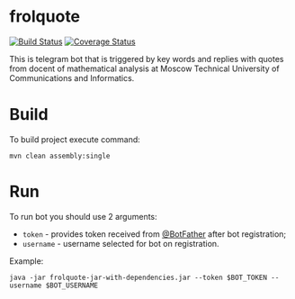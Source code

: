 frolquote
=========
[![Build Status](https://travis-ci.org/hutoroff/frolquote.svg?branch=dev)](https://travis-ci.org/hutoroff/frolquote)
[![Coverage Status](https://coveralls.io/repos/github/hutoroff/frolquote/badge.svg?branch=travis_coverage)](https://coveralls.io/github/hutoroff/frolquote?branch=travis_coverage)

This is telegram bot that is triggered by key words and replies with quotes from docent of mathematical analysis at Moscow Technical University of Communications and Informatics.

# Build
To build project execute command:

    mvn clean assembly:single
    
# Run
To run bot you should use 2 arguments:
* `token` - provides token received from [@BotFather](https://telegram.me/botfather) after bot registration;
* `username` -  username selected for bot on registration.

Example:

    java -jar frolquote-jar-with-dependencies.jar --token $BOT_TOKEN --username $BOT_USERNAME